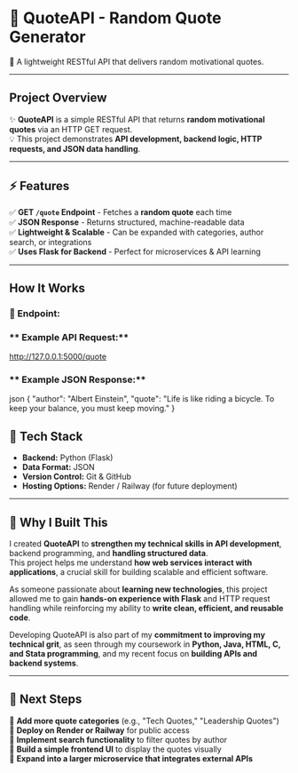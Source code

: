 # 🌟 QuoteAPI - Random Quote Generator
🚀 A lightweight RESTful API that delivers random motivational quotes.  

---

##  **Project Overview**
✨ **QuoteAPI** is a simple RESTful API that returns **random motivational quotes** via an HTTP GET request.  
💡 This project demonstrates **API development, backend logic, HTTP requests, and JSON data handling**.

---

## ⚡ **Features**
✅ **GET `/quote` Endpoint** - Fetches a **random quote** each time  
✅ **JSON Response** - Returns structured, machine-readable data  
✅ **Lightweight & Scalable** - Can be expanded with categories, author search, or integrations  
✅ **Uses Flask for Backend** - Perfect for microservices & API learning  

---

##  **How It Works**
### **🔗 Endpoint:**

### ** Example API Request:**
http://127.0.0.1:5000/quote

### ** Example JSON Response:**
json
{
    "author": "Albert Einstein",
    "quote": "Life is like riding a bicycle. To keep your balance, you must keep moving."
}

## 🔧 Tech Stack
- **Backend:** Python (Flask)  
- **Data Format:** JSON  
- **Version Control:** Git & GitHub  
- **Hosting Options:** Render / Railway (for future deployment)  

---

## 🌟 Why I Built This
I created **QuoteAPI** to **strengthen my technical skills in API development**, backend programming, and **handling structured data**.  
This project helps me understand **how web services interact with applications**, a crucial skill for building scalable and efficient software.

As someone passionate about **learning new technologies**, this project allowed me to gain **hands-on experience with Flask** and HTTP request handling while reinforcing my ability to **write clean, efficient, and reusable code**.  

Developing QuoteAPI is also part of my **commitment to improving my technical grit**, as seen through my coursework in **Python, Java, HTML, C, and Stata programming**, and my recent focus on **building APIs and backend systems**.

---

## 🚀 Next Steps
🔹 **Add more quote categories** (e.g., "Tech Quotes," "Leadership Quotes")  
🔹 **Deploy on Render or Railway** for public access  
🔹 **Implement search functionality** to filter quotes by author  
🔹 **Build a simple frontend UI** to display the quotes visually  
🔹 **Expand into a larger microservice that integrates external APIs**  
